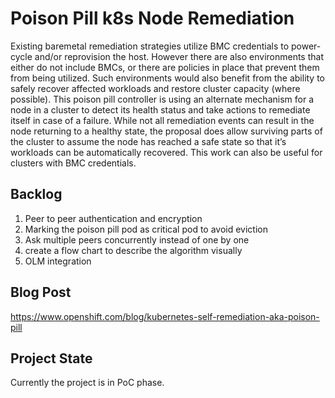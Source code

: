# Poison Pill k8s Node Remediation 
Existing baremetal remediation strategies utilize BMC credentials to power-cycle and/or reprovision the host.
However there are also environments that either do not include BMCs, or there are policies
in place that prevent them from being utilized.  Such environments would also benefit from
the ability to safely recover affected workloads and restore cluster capacity (where possible).
This poison pill controller is using an alternate mechanism for a node in a cluster to detect its health
status and take actions to remediate itself in case of a failure.  While not all remediation events can
result in the node returning to a healthy state, the proposal does allow surviving parts of the cluster
to assume the node has reached a safe state so that it’s workloads can be automatically recovered.
This work can also be useful for clusters with BMC credentials.

## Backlog
1. Peer to peer authentication and encryption
1. Marking the poison pill pod as critical pod to avoid eviction
1. Ask multiple peers concurrently instead of one by one
1. create a flow chart to describe the algorithm visually
1. OLM integration


## Blog Post 
https://www.openshift.com/blog/kubernetes-self-remediation-aka-poison-pill

## Project State
Currently the project is in PoC phase.

